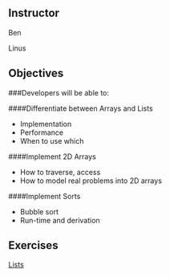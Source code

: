 ## Instructor
Ben

Linus

## Objectives
###Developers will be able to:

####Differentiate between Arrays and Lists
* Implementation
* Performance
* When to use which

####Implement 2D Arrays
* How to traverse, access
* How to model real problems into 2D arrays

####Implement Sorts
* Bubble sort
* Run-time and derivation

## Exercises
[Lists](https://github.com/accesscode-2-2/unit-4/blob/master/exercises/lists.md)
